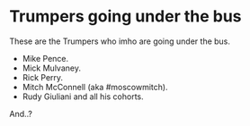 # Trumpers going under the bus
These are the Trumpers who imho are going under the bus.
* Mike Pence.
* Mick Mulvaney.
* Rick Perry.
* Mitch McConnell (aka #moscowmitch).
* Rudy Giuliani and all his cohorts.

And..?


